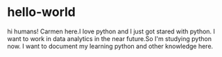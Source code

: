 # hello-world

hi  humans!
Carmen here.I love python and I  just got stared with python. I want to work in data analytics in the near future.So I'm studying python now.
I want to document my learning python and other knowledge here.

